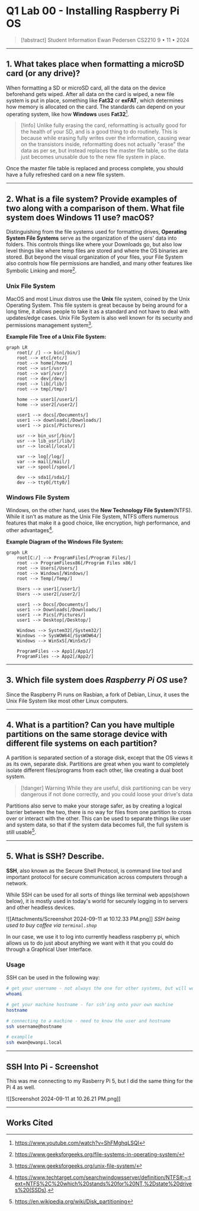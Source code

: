 # Q1 Lab 00 - Installing Raspberry Pi OS

> [!abstract] Student Information
> Ewan Pedersen
> CS2210
> 9 • 11 • 2024
 
---

## 1.  What takes place when formatting a microSD card (or any drive)?


When formatting a SD or microSD card, all the data on the device beforehand gets wiped. After all data on the card is wiped, a new file system is put in place, something like **Fat32** or **exFAT**, which determines how memory is allocated on the card. The standards can depend on your operating system, like how **Windows** uses **Fat32**[^1].

> [!info] 
> Unlike fully erasing the card, reformatting is actually good for the health of your SD, and is a good thing to do routinely. This is because while erasing fully writes over the information, causing wear on the transistors inside, reformatting does not actually "erase" the data as per se, but instead replaces the master file table, so the data just becomes unusable due to the new file system in place.

Once the master file table is replaced and process complete, you should have a fully refreshed card on a new file system.

--- 

## 2. What is a file system? Provide examples of two along with a comparison of them. What file system does Windows 11 use? macOS?

Distinguishing from the file systems used for formatting drives, **Operating System File Systems** serve as the organization of the users' data into folders. This controls things like where your Downloads go, but also low level things like where temp files are stored and where the OS binaries are stored. But beyond the visual organization of your files, your File System also controls how file permissions are handled, and many other features like Symbolic Linking and more[^2].

### Unix File System

MacOS and most Linux distros use the **Unix** file system, coined by the Unix Operating System. This file system is great because by being around for a long time, it allows people to take it as a standard and not have to deal with updates/edge cases. Unix File System is also well known for its security and permissions management system[^3].

**Example File Tree of a Unix File System:**
```mermaid
graph LR
    root[/ /] --> bin[/bin/]
    root --> etc[/etc/]
    root --> home[/home/]
    root --> usr[/usr/]
    root --> var[/var/]
    root --> dev[/dev/]
    root --> lib[/lib/]
    root --> tmp[/tmp/]

    home --> user1[/user1/]
    home --> user2[/user2/]

    user1 --> docs[/Documents/]
    user1 --> downloads[/Downloads/]
    user1 --> pics[/Pictures/]

    usr --> bin_usr[/bin/]
    usr --> lib_usr[/lib/]
    usr --> local[/local/]

    var --> log[/log/]
    var --> mail[/mail/]
    var --> spool[/spool/]

    dev --> sda1[/sda1/]
    dev --> tty0[/tty0/]

```

### Windows File System

Windows, on the other hand, uses the **New Technology File System**(NTFS). While it isn't as mature as the Unix File System, NTFS offers numerous features that make it a good choice, like encryption, high performance, and other advantages[^4].

**Example Diagram of the Windows File System:**

```mermaid
graph LR
    root[C:/] --> ProgramFiles[/Program Files/]
    root --> ProgramFilesx86[/Program Files x86/]
    root --> Users[/Users/]
    root --> Windows[/Windows/]
    root --> Temp[/Temp/]

    Users --> user1[/user1/]
    Users --> user2[/user2/]

    user1 --> Docs[/Documents/]
    user1 --> Downloads[/Downloads/]
    user1 --> Pics[/Pictures/]
    user1 --> Desktop[/Desktop/]

    Windows --> System32[/System32/]
    Windows --> SysWOW64[/SysWOW64/]
    Windows --> WinSxS[/WinSxS/]

    ProgramFiles --> App1[/App1/]
    ProgramFiles --> App2[/App2/]

```

---

## 3. Which file system does _Raspberry Pi OS_ use?

Since the Raspberry Pi runs on Rasbian, a fork of Debian, Linux, it uses the Unix File System like most other Linux computers.

---

## 4. What is a partition? Can you have multiple partitions on the same storage device with different file systems on each partition?

A partition is separated section of a storage disk, except that the OS views it as its own, separate disk. Partitions are great when you want to completely isolate different files/programs from each other, like creating a dual boot system.

> [!danger] Warning
> While they are useful, disk partitioning can be very dangerous if not done correctly, and you could loose your drive's data

Partitions also serve to make your storage safer, as by creating a logical barrier between the two, there is no way for files from one partition to cross over or interact with the other. This can be used to separate things like user and system data, so that if the system data becomes full, the full system is still usable[^5].

---

## 5. What is SSH? Describe.

**SSH**, also known as the Secure Shell Protocol, is command line tool and important protocol for secure communication across computers through a network.

While SSH can be used for all sorts of things like terminal web apps(shown below), it is mostly used in today's world for securely logging in to servers and other headless devices.

![[Attachments/Screenshot 2024-09-11 at 10.12.33 PM.png]]
*SSH being used to buy coffee via `terminal.shop`*

In our case, we use it to log into currently headless raspberry pi, which allows us to do just about anything we want with it that you could do through a Graphical User Interface.

### Usage

SSH can be used in the following way:

```bash
# get your username - not always the one for other systems, but will work on your system
whoami

# get your machine hostname - for ssh'ing onto your own machine
hostname

# connecting to a machine - need to know the user and hostname
ssh username@hostname

# examplle
ssh ewan@ewanpi.local
```

---

## SSH Into Pi - Screenshot

This was me connecting to my Rasberry Pi 5, but I did the same thing for the Pi 4 as well.

![[Screenshot 2024-09-11 at 10.26.21 PM.png]]

---

## Works Cited

[^1]: https://www.youtube.com/watch?v=ShFMghqLSQI
[^2]: https://www.geeksforgeeks.org/file-systems-in-operating-system/
[^3]: https://www.geeksforgeeks.org/unix-file-system/
[^4]: https://www.techtarget.com/searchwindowsserver/definition/NTFS#:~:text=NTFS%2C%20which%20stands%20for%20NT,%2Dstate%20drives%20(SSDs).
[^5]: https://en.wikipedia.org/wiki/Disk_partitioning